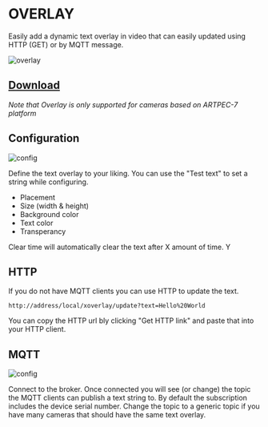 # OVERLAY

Easily add a dynamic text overlay in video that can easily updated using HTTP (GET) or by MQTT message.

![overlay](https://files.juhlin.me/image/KTEOFBZUHZ)

## [Download](https://files.juhlin.me/acap/overlay)
*Note that Overlay is only supported for cameras based on ARTPEC-7 platform*

## Configuration

![config](https://files.juhlin.me/image/ASUDNGPJBZ)

Define the text overlay to your liking.  You can use the "Test text" to set a string while configuring.
* Placement
* Size (width & height)
* Background color
* Text color
* Transperancy

Clear time will automatically clear the text after X amount of time.  Y

## HTTP
If you do not have MQTT clients you can use HTTP to update the text.  
```
http://address/local/xoverlay/update?text=Hello%20World
```
You can copy the HTTP url bly clicking "Get HTTP link" and paste that into your HTTP client.

## MQTT
![config](https://files.juhlin.me/image/WRJPTQLKNQ)

Connect to the broker.  Once connected you will see (or change) the topic the MQTT clients can publish a text string to.  By default the subscription includes the device serial number.  Change the topic to a generic topic if you have many cameras that should have the same text overlay.


